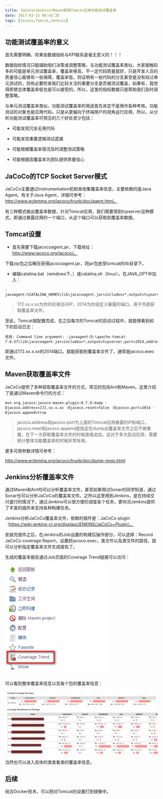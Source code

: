 ```yaml
---
title: JaCoCo+Jenkins+Maven获取Tomcat应用功能测试覆盖率
date: 2017-03-15 08:43:35
tags: [Jacoco,Tomcat,Jenkins]
---
```


## 功能测试覆盖率的意义

首先需要明确，将某些数据指标与KPI联系是毫无意义的！！！

数据指标情况只能辅助咱们决策或调整策略，与功能测试覆盖率类似，大家接触较多的可能是单元测试覆盖率，覆盖率够高，不一定代码质量就好，只是开发人员的质量信心能够有一些保障，覆盖率低，则证明有一些代码的分支甚至是没有经过单元测试的，则有必要检查我们比较关注的重要分支是否被测试覆盖，如果有，我觉得即使总体覆盖率低也是可以接受的。所以，这里的指标数据只是帮助我们及时调整策略。

与单元测试覆盖率类似，功能测试覆盖率的用途首先肯定不是用作各种考核。功能测试的对象也是应用代码，只是从更偏向于终端用户的视角运行应用，所以，从分析功能测试覆盖率可预见的几个好处至少包括：

- 可能发现冗余无用代码

- 可能发现重要逻辑测试遗漏

- 可能根据覆盖率情况及时调整测试策略

<!-- more -->
- 可能根据高覆盖率为团队提供质量信心

## JaCoCo的TCP Socket Server模式

JaCoCo主要通过Instrumentation机制来收集覆盖率信息，主要依赖的是Java Agent。有关于Java Agent，详细可参考：http://www.eclemma.org/jacoco/trunk/doc/agent.html。

有三种模式输出覆盖率数据，针对Tomcat应用，我们需要用到tcpserver这种模式，即通过暴露应用的一个端口，从这个端口可以获取到覆盖率数据。

## Tomcat设置

- 首先需要下载jacocoagent.jar，下载地址：http://www.jacoco.org/jacoco/。

下载zip包之后解压获得jacocoagent.jar，将jar包放至tomcat的lib目录下。

- 编辑catalina.bat（windows下、）或catalina.sh（linux），在JAVA_OPT中加入：

```
-javaagent:%CATALINA_HOME%\lib\jacocoagent.jar=includes=*,output=tcpserver,port=2014,address=172.xx.x.xx
```

>172.xx.x.xx为你的应用访问IP，2014为你自定义暴露的端口，用于外部获取覆盖率文件。

至此，Tomcat就配置完成，在之后每次的Tomcat的启动过程中，就能够看到如下的启动日志：

```
信息: Command line argument: -javaagent:D:\apache-tomcat-7.0.57\lib\jacocoagent.jar=includes=*,output=tcpserver,port=2014,address=172.xx.x.xx
```

即通过172.xx.x.xx的2014端口，就能获取到覆盖率文件了，通常是jacoco.exec文件。

## Maven获取覆盖率文件

JaCoCo提供了多种获取覆盖率文件的方式，常见的包括Ant和Maven。这里介绍了是通过Maven命令行的方式：

```
mvn org.jacoco:jacoco-maven-plugin:0.7.9:dump -Djacoco.address=172.xx.x.xx -Djacoco.reset=false -Djacoco.port=2014 -Djacoco.append=true
```

>jacoco.address和jacoco.port为上面的Tomcat应用暴露的IP和端口，jacoco.reset和jacoco.append是指定在dump出覆盖率文件之后不做重置，在下一次获取覆盖率文件的时候直接追加。这对于多次启动应用，需要统计整体功能覆盖率的时候非常有用。

更多可用参数详情可参考：

http://www.eclemma.org/jacoco/trunk/doc/dump-mojo.html

## Jenkins分析覆盖率文件

通过Maven和Ant均可以分析覆盖率文件，甚至如果用过Sonar的同学知道，通过Sonar也可以分析JaCoCo的覆盖率文件。之所以这里用到Jenkins，是在持续交付盛行的情况下，通过Jenkins可以很方便的调度各个任务，更何况Jenkins提供了丰富的插件来支持各种构建任务。

Jenkins分析JaCoCo覆盖率文件，依赖的插件是：JaCoCo plugin（https://wiki.jenkins-ci.org/display/JENKINS/JaCoCo+Plugin）。

安装完插件之后，在Jenkins的Job设置的构建后操作部分，可以选择：Record JaCoCo coverage Report，设置好jacoco.exec，类文件以及源文件的路径，就可以分析指定覆盖率文件生成报告了。

生成的覆盖率报告通过Job页面的Coverage Trend链接可以访问：

![](https://raw.githubusercontent.com/AngryTester/blog/master/JaCoCo%2BJenkins%2BMaven%E8%8E%B7%E5%8F%96Tomcat%E5%BA%94%E7%94%A8%E5%8A%9F%E8%83%BD%E6%B5%8B%E8%AF%95%E8%A6%86%E7%9B%96%E7%8E%87/coverage.png)

可以看到整体覆盖率信息以及每个包的覆盖率信息：

![](https://raw.githubusercontent.com/AngryTester/blog/master/JaCoCo%2BJenkins%2BMaven%E8%8E%B7%E5%8F%96Tomcat%E5%BA%94%E7%94%A8%E5%8A%9F%E8%83%BD%E6%B5%8B%E8%AF%95%E8%A6%86%E7%9B%96%E7%8E%87/package.png)

当然也可以进入具体的类查看类的覆盖率信息。

## 后续

结合Docker技术，可以把对Tomcat的设置打到镜像中。












